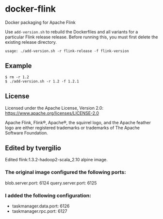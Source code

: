 docker-flink
============

Docker packaging for Apache Flink

Use `add-version.sh` to rebuild the Dockerfiles and all variants for a
particular Flink release release. Before running this, you must first delete
the existing release directory.

    usage: ./add-version.sh -r flink-release -f flink-version

Example
-------

    $ rm -r 1.2
    $ ./add-version.sh -r 1.2 -f 1.2.1

License
-------

Licensed under the Apache License, Version 2.0: https://www.apache.org/licenses/LICENSE-2.0

Apache Flink, Flink®, Apache®, the squirrel logo, and the Apache feather logo are either registered trademarks or trademarks of The Apache Software Foundation.

Edited by tvergilio
-------------------

Edited flink:1.3.2-hadoop2-scala_2.10 alpine image.

### The original image configured the following ports:
blob.server.port: 6124
query.server.port: 6125

### I added the following configuration:
* taskmanager.data.port: 6126
* taskmanager.rpc.port: 6127
